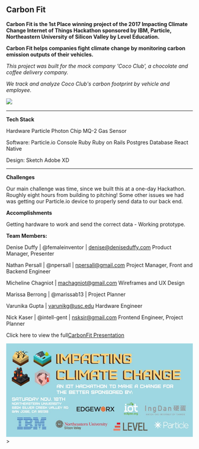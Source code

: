 ## Carbon Fit

**Carbon Fit is the 1st Place winning project of the 2017 Impacting Climate Change Internet of Things Hackathon sponsored by IBM, Particle, Northeastern University of Silicon Valley by Level Education.**

**Carbon Fit helps companies fight climate change by monitoring carbon emission outputs of their vehicles.**

_This project was built for the mock company 'Coco Club', a chocolate and coffee delivery company._

_We track and analyze Coco Club's carbon footprint by vehicle and employee._

![](https://github.com/Npersall/Carbon-Fit/blob/development/CF800.gif)

---

**Tech Stack**

Hardware
Particle Photon Chip
MQ-2 Gas Sensor

Software:
Particle.io Console
Ruby
Ruby on Rails
Postgres Database
React Native

Design:
Sketch
Adobe XD

---

**Challenges**

Our main challenge was time, since we built this at a one-day Hackathon. Roughly eight hours from building to pitching! Some other issues we had was getting our Particle.io device to properly send data to our back end.

**Accomplishments**

Getting hardware to work and send the correct data - Working prototype.

**Team Members:**

Denise Duffy | @femaleinventor | denise@deniseduffy.com
Product Manager, Presenter

Nathan Persall | @npersall | npersall@gmail.com
Project Manager, Front and Backend Engineer

Micheline Chagniot | machagniot@gmail.com
Wireframes and UX Design

Marissa Berrong | @marissab13 | Project Planner

Varunika Gupta | varunikg@usc.edu
Hardware Engineer

Nick Kaser | @intell-gent | nsksir@gmail.com
Frontend Engineer, Project Planner

Click here to view the full[CarbonFit Presentation](https://docs.google.com/presentation/d/e/2PACX-1vRrkyl8reoViho_C0WvnOTWYEGnbG-m1XkVy4cOj4fqQuhuY0nWLQUb8wHZo245dFbHhQ57QR4vtV7g/pub?start=true&loop=true&delayms=3000)

![](images/hcc-2017_event_ad_photo.jpg "Impacting Climate Change 2017")>
